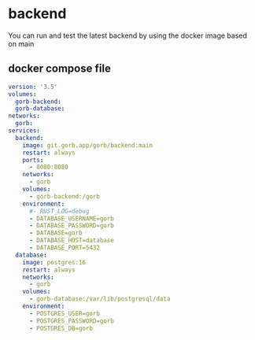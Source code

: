 # backend

You can run and test the latest backend by using the docker image based on main

## docker compose file
```yml
version: '3.5'
volumes:
  gorb-backend:
  gorb-database:
networks:
  gorb:
services:
  backend:
    image: git.gorb.app/gorb/backend:main
    restart: always
    ports:
      - 8080:8080
    networks:
      - gorb
    volumes:
      - gorb-backend:/gorb
    environment:
      #- RUST_LOG=debug
      - DATABASE_USERNAME=gorb
      - DATABASE_PASSWORD=gorb
      - DATABASE=gorb
      - DATABASE_HOST=database
      - DATABASE_PORT=5432
  database:
    image: postgres:16
    restart: always
    networks:
      - gorb
    volumes:
      - gorb-database:/var/lib/postgresql/data
    environment:
      - POSTGRES_USER=gorb
      - POSTGRES_PASSWORD=gorb
      - POSTGRES_DB=gorb
```
